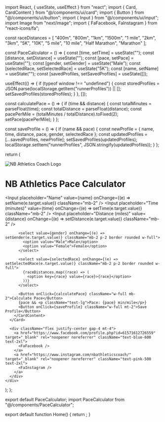 import React, { useState, useEffect } from "react";
import { Card, CardContent } from "@/components/ui/card";
import { Button } from "@/components/ui/button";
import { Input } from "@/components/ui/input";
import Image from "next/image";
import { FaFacebook, FaInstagram } from "react-icons/fa";

const raceDistances = [
  "400m", "800m", "1km", "1500m", "1 mile", "2km", "3km", 
  "5K", "10K", "5 mile", "10 mile", "Half Marathon", "Marathon"
];

const PaceCalculator = () => {
  const [time, setTime] = useState("");
  const [distance, setDistance] = useState("");
  const [pace, setPace] = useState("");
  const [gender, setGender] = useState("Male");
  const [selectedRace, setSelectedRace] = useState("5K");
  const [name, setName] = useState("");
  const [savedProfiles, setSavedProfiles] = useState([]);

  useEffect(() => {
    if (typeof window !== "undefined") {
      const storedProfiles = JSON.parse(localStorage.getItem("runnerProfiles")) || [];
      setSavedProfiles(storedProfiles);
    }
  }, []);

  const calculatePace = () => {
    if (time && distance) {
      const totalMinutes = parseFloat(time);
      const totalDistance = parseFloat(distance);
      const pacePerMile = (totalMinutes / totalDistance).toFixed(2);
      setPace(pacePerMile);
    }
  };

  const saveProfile = () => {
    if (name && pace) {
      const newProfile = { name, time, distance, pace, gender, selectedRace };
      const updatedProfiles = [...savedProfiles, newProfile];
      setSavedProfiles(updatedProfiles);
      localStorage.setItem("runnerProfiles", JSON.stringify(updatedProfiles));
    }
  };

  return (
    <div className="p-6 max-w-lg mx-auto text-center">
      <Image src="/logo/logo.png" alt="NB Athletics Coach Logo" width={150} height={150} className="mx-auto mb-4" />
      <h1 className="text-2xl font-bold mb-4">NB Athletics Pace Calculator</h1>
      <Card>
        <CardContent>
          <Input placeholder="Name" value={name} onChange={(e) => setName(e.target.value)} className="mb-2" />
          <Input placeholder="Time (minutes)" value={time} onChange={(e) => setTime(e.target.value)} className="mb-2" />
          <Input placeholder="Distance (miles)" value={distance} onChange={(e) => setDistance(e.target.value)} className="mb-2" />
          
          <select value={gender} onChange={(e) => setGender(e.target.value)} className="mb-2 p-2 border rounded w-full">
            <option value="Male">Male</option>
            <option value="Female">Female</option>
          </select>
          
          <select value={selectedRace} onChange={(e) => setSelectedRace(e.target.value)} className="mb-2 p-2 border rounded w-full">
            {raceDistances.map((race) => (
              <option key={race} value={race}>{race}</option>
            ))}
          </select>
          
          <Button onClick={calculatePace} className="w-full mb-2">Calculate Pace</Button>
          {pace && <p className="text-lg">Pace: {pace} min/mile</p>}
          <Button onClick={saveProfile} className="w-full mt-2">Save Profile</Button>
        </CardContent>
      </Card>
      
      <div className="flex justify-center gap-4 mt-4">
        <a href="https://www.facebook.com/profile.php?id=61571612726559" target="_blank" rel="noopener noreferrer" className="text-blue-600 text-2xl">
          <FaFacebook />
        </a>
        <a href="https://www.instagram.com/nbathleticscoach/" target="_blank" rel="noopener noreferrer" className="text-pink-500 text-2xl">
          <FaInstagram />
        </a>
      </div>
    </div>
  );
};

export default PaceCalculator;
import PaceCalculator from "@/components/PaceCalculator";

export default function Home() {
  return <PaceCalculator />;
}
